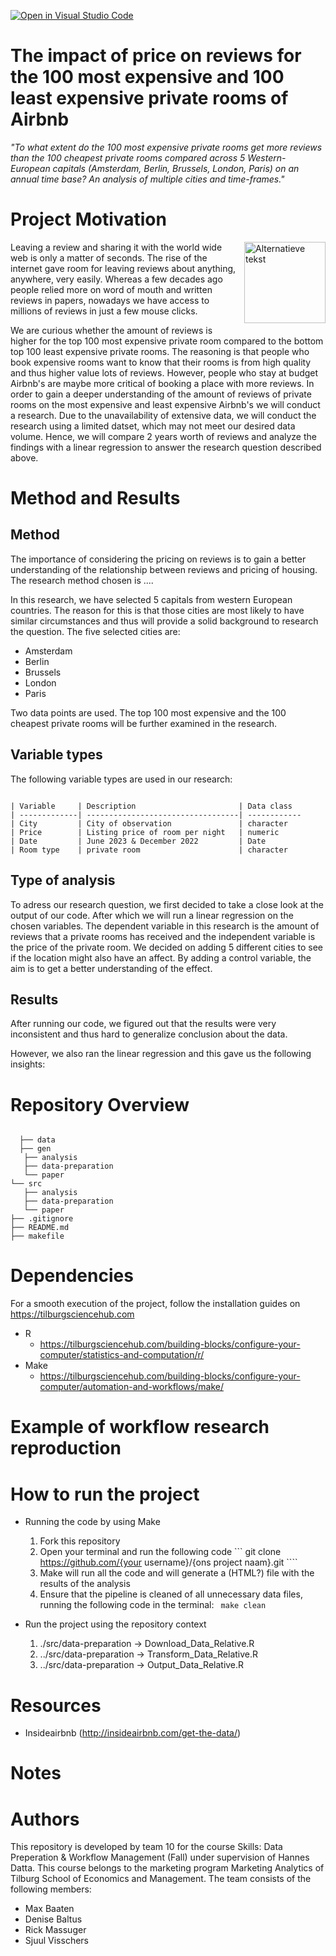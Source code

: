 [![Open in Visual Studio Code](https://classroom.github.com/assets/open-in-vscode-718a45dd9cf7e7f842a935f5ebbe5719a5e09af4491e668f4dbf3b35d5cca122.svg)](https://classroom.github.com/online_ide?assignment_repo_id=11725981&assignment_repo_type=AssignmentRepo)
# The impact of price on reviews for the 100 most expensive and 100 least expensive private rooms of Airbnb

_"To what extent do the 100 most expensive private rooms get more reviews than the 100 cheapest private rooms compared across 5 Western-European capitals (Amsterdam, Berlin, Brussels, London, Paris) on an annual time base? An analysis of multiple cities and time-frames."_

# Project Motivation 
<div style="float: right; margin: 0px 0px 10px 10px;">
  <img src="https://github.com/course-dprep/team-project-data-prep-team-10/assets/143409405/4b4503f3-bea1-4c63-bd7a-988ae92ec1b5?raw=true" alt="Alternatieve tekst" height="130">
</div>

Leaving a review and sharing it with the world wide web is only a matter of seconds. The rise of the internet gave room for leaving reviews about anything, anywhere, very easily. Whereas a few decades ago people relied more on word of mouth and written reviews in papers, nowadays we have access to millions of reviews in just a few mouse clicks.

We are curious whether the amount of reviews is higher for the top 100 most expensive private room compared to the bottom top 100 least expensive private rooms. The reasoning is that people who book expensive rooms want to know that their rooms is from high quality and thus higher value lots of reviews. However, people who stay at budget Airbnb's are maybe more critical of booking a place with more reviews. In order to gain a deeper understanding of the amount of reviews of private rooms on the most expensive and least expensive Airbnb's we will conduct a research. Due to the unavailability of extensive data, we will conduct the research using a limited datset, which may not meet our desired data volume. Hence, we will compare 2 years worth of reviews and analyze the findings with a linear regression to answer the research question described above.

# Method and Results
## Method
The importance of considering the pricing on reviews is to gain a better understanding of the relationship between reviews and pricing of housing. The research method chosen is ....

In this research, we have selected 5 capitals from western European countries. The reason for this is that those cities are most likely to have similar circumstances and thus will provide a solid background to research the question. The five selected cities are:
* Amsterdam
* Berlin
* Brussels
* London
* Paris

Two data points are used. The top 100 most expensive and the 100 cheapest private rooms will be further examined in the research.

## Variable types
The following variable types are used in our research:
```

| Variable     | Description                       | Data class     
| -------------| ----------------------------------| ------------
| City         | City of observation               | character  
| Price        | Listing price of room per night   | numeric  
| Date         | June 2023 & December 2022         | Date  
| Room type    | private room                      | character  

```

##  Type of analysis
To adress our research question, we first decided to take a close look at the output of our code. After which we will run a linear regression on the chosen variables. The dependent variable in this research is the amount of reviews that a private rooms has received and the independent variable is the price of the private room. We decided on adding 5 different cities to see if the location might also have an affect. By adding a control variable, the aim is to get a better understanding of the effect.

## Results
After running our code, we figured out that the results were very inconsistent and thus hard to generalize conclusion about the data.

However, we also ran the linear regression and this gave us the following insights:
# Repository Overview
```
 
  ├── data
  ├── gen
   ├── analysis
   ├── data-preparation
   └── paper
└── src
   ├── analysis
   ├── data-preparation
   └── paper
├── .gitignore
├── README.md
├── makefile
```
# Dependencies
For a smooth execution of the project, follow the installation guides on https://tilburgsciencehub.com
* R
    * https://tilburgsciencehub.com/building-blocks/configure-your-computer/statistics-and-computation/r/
* Make
    * https://tilburgsciencehub.com/building-blocks/configure-your-computer/automation-and-workflows/make/

# Example of workflow research reproduction

# How to run the project
* Running the code by using Make
  1. Fork this repository
  2. Open your terminal and run the following code
   ``` git clone https://github.com/{your username}/{ons project naam}.git ````
  4. Make will run all the code and will generate a (HTML?) file with the results of the analysis
  5. Ensure that the pipeline is cleaned of all unnecessary data files, running the following code in the terminal:
     ``` make clean```

* Run the project using the repository context
  1. ./src/data-preparation -> Download_Data_Relative.R
  2. ../src/data-preparation -> Transform_Data_Relative.R
  3. ../src/data-preparation -> Output_Data_Relative.R



# Resources
* Insideairbnb (http://insideairbnb.com/get-the-data/)

# Notes

# Authors 
This repository is developed by team 10 for the course Skills: Data Preperation & Workflow Management (Fall) under supervision of Hannes Datta. This course belongs to the marketing program Marketing Analytics of Tilburg School of Economics and Management. The team consists of the following members:
* Max Baaten 
* Denise Baltus 
* Rick Massuger 
* Sjuul Visschers 
